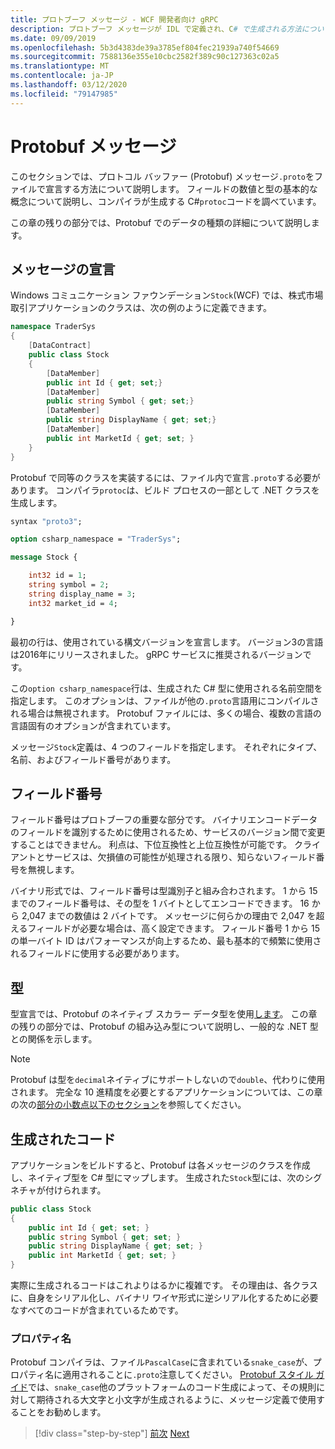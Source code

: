 ```yaml
---
title: プロトブーフ メッセージ - WCF 開発者向け gRPC
description: プロトブーフ メッセージが IDL で定義され、C# で生成される方法について説明します。
ms.date: 09/09/2019
ms.openlocfilehash: 5b3d4383de39a3785ef804fec21939a740f54669
ms.sourcegitcommit: 7588136e355e10cbc2582f389c90c127363c02a5
ms.translationtype: MT
ms.contentlocale: ja-JP
ms.lasthandoff: 03/12/2020
ms.locfileid: "79147985"
---
```

# <a name="protobuf-messages"></a>Protobuf メッセージ

このセクションでは、プロトコル バッファー (Protobuf) メッセージ`.proto`をファイルで宣言する方法について説明します。 フィールドの数値と型の基本的な概念について説明し、コンパイラが生成する C#`protoc`コードを調べています。

この章の残りの部分では、Protobuf でのデータの種類の詳細について説明します。

## <a name="declaring-a-message"></a>メッセージの宣言

Windows コミュニケーション ファウンデーション`Stock`(WCF) では、株式市場取引アプリケーションのクラスは、次の例のように定義できます。

```csharp
namespace TraderSys
{
    [DataContract]
    public class Stock
    {
        [DataMember]
        public int Id { get; set;}
        [DataMember]
        public string Symbol { get; set;}
        [DataMember]
        public string DisplayName { get; set;}
        [DataMember]
        public int MarketId { get; set; }
    }
}
```

Protobuf で同等のクラスを実装するには、ファイル内で宣言`.proto`する必要があります。 コンパイラ`protoc`は、ビルド プロセスの一部として .NET クラスを生成します。

```protobuf
syntax "proto3";

option csharp_namespace = "TraderSys";

message Stock {

    int32 id = 1;
    string symbol = 2;
    string display_name = 3;
    int32 market_id = 4;

}  
```

最初の行は、使用されている構文バージョンを宣言します。 バージョン3の言語は2016年にリリースされました。 gRPC サービスに推奨されるバージョンです。

この`option csharp_namespace`行は、生成された C# 型に使用される名前空間を指定します。 このオプションは、ファイルが他の`.proto`言語用にコンパイルされる場合は無視されます。 Protobuf ファイルには、多くの場合、複数の言語の言語固有のオプションが含まれています。

メッセージ`Stock`定義は、4 つのフィールドを指定します。 それぞれにタイプ、名前、およびフィールド番号があります。

## <a name="field-numbers"></a>フィールド番号

フィールド番号はプロトブーフの重要な部分です。 バイナリエンコードデータのフィールドを識別するために使用されるため、サービスのバージョン間で変更することはできません。 利点は、下位互換性と上位互換性が可能です。 クライアントとサービスは、欠損値の可能性が処理される限り、知らないフィールド番号を無視します。

バイナリ形式では、フィールド番号は型識別子と組み合わされます。 1 から 15 までのフィールド番号は、その型を 1 バイトとしてエンコードできます。 16 から 2,047 までの数値は 2 バイトです。 メッセージに何らかの理由で 2,047 を超えるフィールドが必要な場合は、高く設定できます。 フィールド番号 1 から 15 の単一バイト ID はパフォーマンスが向上するため、最も基本的で頻繁に使用されるフィールドに使用する必要があります。

## <a name="types"></a>型

型宣言では、Protobuf のネイティブ スカラー データ型を使用[します](protobuf-data-types.md)。 この章の残りの部分では、Protobuf の組み込み型について説明し、一般的な .NET 型との関係を示します。

> [!NOTE]
> Protobuf は型を`decimal`ネイティブにサポートしないので`double`、代わりに使用されます。 完全な 10 進精度を必要とするアプリケーションについては、この章の次の[部分の小数点以下のセクション](protobuf-data-types.md#decimals)を参照してください。

## <a name="the-generated-code"></a>生成されたコード

アプリケーションをビルドすると、Protobuf は各メッセージのクラスを作成し、ネイティブ型を C# 型にマップします。 生成された`Stock`型には、次のシグネチャが付けられます。

```csharp
public class Stock
{
    public int Id { get; set; }
    public string Symbol { get; set; }
    public string DisplayName { get; set; }
    public int MarketId { get; set; }
}
```

実際に生成されるコードはこれよりはるかに複雑です。 その理由は、各クラスに、自身をシリアル化し、バイナリ ワイヤ形式に逆シリアル化するために必要なすべてのコードが含まれているためです。

### <a name="property-names"></a>プロパティ名

Protobuf コンパイラは、ファイル`PascalCase`に含まれている`snake_case`が、プロパティ名に適用されることに`.proto`注意してください。 [Protobuf スタイル ガイド](https://developers.google.com/protocol-buffers/docs/style)では、`snake_case`他のプラットフォームのコード生成によって、その規則に対して期待される大文字と小文字が生成されるように、メッセージ定義で使用することをお勧めします。

>[!div class="step-by-step"]
>[前次](protocol-buffers.md)
>[Next](protobuf-data-types.md)

